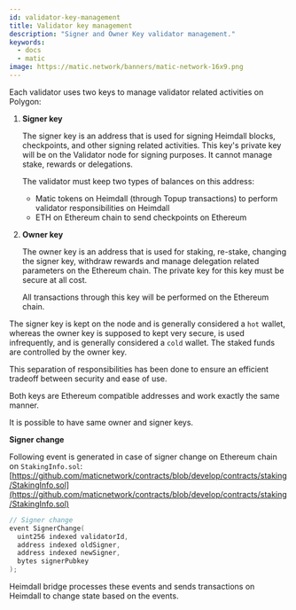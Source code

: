 ```yaml
---
id: validator-key-management
title: Validator key management
description: "Signer and Owner Key validator management."
keywords:
  - docs
  - matic
image: https://matic.network/banners/matic-network-16x9.png 
---
```

Each validator uses two keys to manage validator related activities on Polygon:

1. **Signer key**

    The signer key is an address that is used for signing Heimdall blocks, checkpoints, and other signing related activities. This key's private key will be on the Validator node for signing purposes. It cannot manage stake, rewards or delegations.

    The validator must keep two types of balances on this address:

    - Matic tokens on Heimdall (through Topup transactions) to perform validator responsibilities on Heimdall
    - ETH on Ethereum chain to send checkpoints on Ethereum
2. **Owner key**

    The owner key is an address that is used for staking, re-stake, changing the signer key, withdraw rewards and manage delegation related parameters on the Ethereum chain. The private key for this key must be secure at all cost.

    All transactions through this key will be performed on the Ethereum chain.

The signer key is kept on the node and is generally considered a `hot` wallet, whereas the owner key is supposed to kept very secure, is used infrequently, and is generally considered a `cold` wallet. The staked funds are controlled by the owner key. 

This separation of responsibilities has been done to ensure an efficient tradeoff between security and ease of use.

Both keys are Ethereum compatible addresses and work exactly the same manner. 

It is possible to have same owner and signer keys.

**Signer change**

Following event is generated in case of signer change on Ethereum chain on `StakingInfo.sol`: [https://github.com/maticnetwork/contracts/blob/develop/contracts/staking/StakingInfo.sol](https://github.com/maticnetwork/contracts/blob/develop/contracts/staking/StakingInfo.sol)

```go
// Signer change
event SignerChange(
  uint256 indexed validatorId,
  address indexed oldSigner,
  address indexed newSigner,
  bytes signerPubkey
);
```

Heimdall bridge processes these events and sends transactions on Heimdall to change state based on the events.